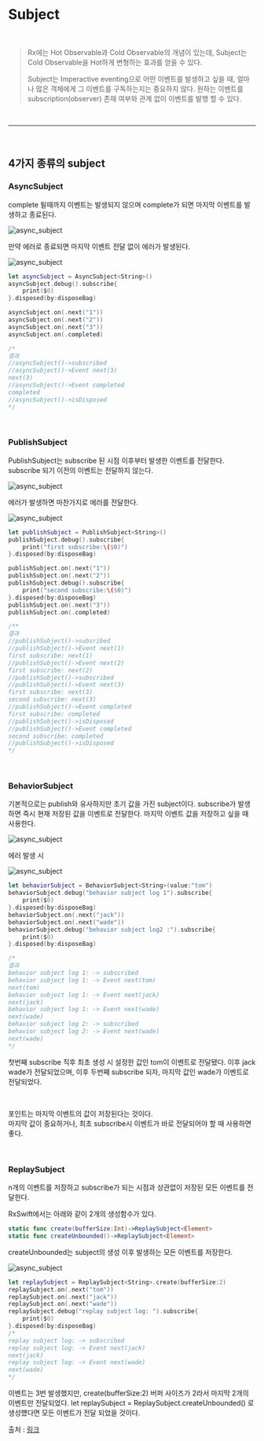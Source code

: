 Subject
======

<br/>

> Rx에는 Hot Observable과 Cold Observable의 개념이 있는데, Subject는 Cold Observable을 Hot하게 변형하는 효과를 얻을 수 있다.
>
> Subject는 Imperactive eventing으로 어떤 이벤트를 발생하고 싶을 때, 얼마나 많은 객체에게 그 이벤트를 구독하는지는 중요하지 않다. 원하는 이벤트를 subscription(observer) 존재 여부와 관계 없이 이벤트를 발행 할 수 있다.

<br/>

-------------------------

<br/>

## 4가지 종류의 subject

### AsyncSubject

complete 될때까지 이벤트는 발생되지 않으며 complete가 되면 마지막 이벤트를 발생하고 종료된다.

![async_subject](./picture/AsyncSubject1.png)

만약 에러로 종료되면 마지막 이벤트 전달 없이 에러가 발생된다.

![async_subject](./picture/AsyncSubject2.png)

~~~swift
let asyncSubject = AsyncSubject<String>()
asyncSubject.debug().subscribe{
    print($0)
}.disposed(by:disposeBag)

asyncSubject.on(.next("1"))
asyncSubject.on(.next("2"))
asyncSubject.on(.next("3"))
asyncSubject.on(.completed)

/*
결과 
//asyncSubject()->subscribed
//asyncSubject()->Event next(3)
next(3)
//asyncSubject()->Event completed
completed
//asyncSubject()->isDisposed
*/
~~~

<br/>

### PublishSubject

PublishSubject는 subscribe 된 시점 이후부터 발생한 이벤트를 전달한다. subscribe 되기 이전의 이벤트는 전달하지 않는다.

![async_subject](./picture/publishSubject.png)

에러가 발생하면 마찬가지로 에러를 전달한다.

![async_subject](./picture/publishSubjectError.png)

~~~swift
let publishSubject = PublishSubject<String>()
publishSubject.debug().subscribe{
    print("first subscribe:\($0)")
}.disposed(by:disposeBag)

publishSubject.on(.next("1"))
publishSubject.on(.next("2"))
publishSubject.debug().subscribe{
    print("second subscribe:\($0)")
}.disposed(by:disposeBag)
publishSubject.on(.next("3"))
publishSubject.on(.completed)

/** 
결과
//publishSubject()->subsribed
//publishSubject()->Event next(1)
first subscribe: next(1)
//publishSubject()->Event next(2)
first subscribe: next(2)
//publishSubject()->subscribed
//publishSubject()->Event next(3)
first subscribe: next(3)
second subscribe: next(3)
//publishSubject()->Event completed
first subscribe: completed
//publishSubject()->isDisposed
//publishSubject()->Event completed
second subscribe: completed
//publishSubject()->isDisposed
*/
~~~

<br/>

### BehaviorSubject

기본적으로는 publish와 유사하지만 초기 값을 가진 subject이다. subscribe가 발생하면 즉시 현재 저장된 값을 이벤트로 전달한다. 마지막 이벤트 값을 저장하고 싶을 때 사용한다.

![async_subject](./picture/BehaviorSubject.png)

에러 발생 시

![async_subject](./picture/BehaviorSubjectError.png)

~~~swift
let behaviorSubject = BehaviorSubject<String>(value:"tom")
behaviorSubject.debug("behavior subject log 1").subscribe{
    print($0)
}.disposed(by:disposeBag)
behaviorSubject.on(.next("jack"))
behaviorSubject.on(.next("wade"))
behaviorSubject.debug("behavior subject log2 :").subscribe{
    print($0)
}.disposed(by:disposeBag)

/*
결과
behavior subject log 1: -> subscribed
behavior subject log 1: -> Event next(tom)
next(tom)
behavior subject log 1: -> Event next(jack)
next(jack)
behavior subject log 1: -> Event next(wade)
next(wade)
behavior subject log 2: -> subscribed
behavior subject log 2: -> Event next(wade)
next(wade)
*/
~~~

첫번째 subscribe 직후 최초 생성 시 설정한 값인 tom이 이벤트로 전달됐다. 이후 jack wade가 전달되었으며, 이후 두번째 subscribe 되자, 마지막 값인 wade가 이벤트로 전달되었다.

<br/>

포인트는 마지막 이벤트의 값이 저장된다는 것이다.<br/>마지막 값이 중요하거나, 최초 subscribe시 이벤트가 바로 전달되어야 할 때 사용하면 좋다.

<br/>

### ReplaySubject

n개의 이벤트를 저장하고 subscribe가 되는 시점과 상관없이 저장된 모든 이벤트를 전달한다. <br/>

RxSwift에서는 아래와 같이 2개의 생성함수가 있다.

~~~swift
static func create(bufferSize:Int)->ReplaySubject<Element>
static func createUnbounded()->ReplaySubject<Element>
~~~

createUnbounded는 subject의 생성 이후 발생하는 모든 이벤트를 저장한다.

![async_subject](./picture/ReplaySubject.png)

~~~swift
let replaySubject = ReplaySubject<String>.create(bufferSize:2)
replaySubject.on(.next("tom"))
replaySubject.on(.next("jack"))
replaySubject.on(.next("wade"))
replaySubject.debug("replay subject log: ").subscribe{
    print($0)
}.disposed(by:disposeBag)
/*
replay subject log: -> subscribed
replay subject log: -> Event next(jack)
next(jack)
replay subject log: -> Event next(wade)
next(wade)
*/
~~~

이벤트는 3번 발생했지만, create(bufferSize:2) 버퍼 사이즈가 2라서 마지막 2개의 이벤트만 전달되었다.
let replaySubject = ReplaySubject<String>.createUnbounded()
로 생성헀다면 모든 이벤트가 전달 되었을 것이다.

출처 : [링크](https://brunch.co.kr/@tilltue/4)

